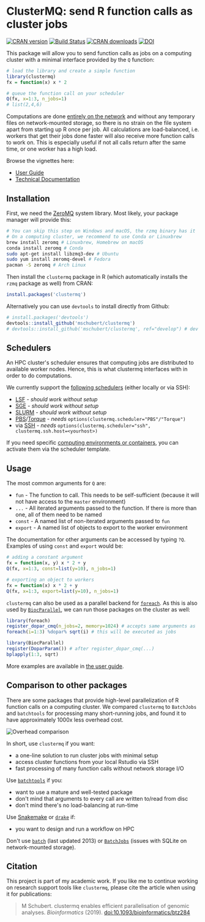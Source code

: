 ClusterMQ: send R function calls as cluster jobs
================================================

[![CRAN version](http://www.r-pkg.org/badges/version/clustermq)](https://cran.r-project.org/package=clustermq)
[![Build Status](https://travis-ci.org/mschubert/clustermq.svg?branch=master)](https://travis-ci.org/mschubert/clustermq)
[![CRAN downloads](http://cranlogs.r-pkg.org/badges/clustermq)](http://cran.rstudio.com/web/packages/clustermq/index.html)
[![DOI](https://zenodo.org/badge/DOI/10.1093/bioinformatics/btz284.svg)](https://doi.org/10.1093/bioinformatics/btz284)

This package will allow you to send function calls as jobs on a computing
cluster with a minimal interface provided by the `Q` function:

```r
# load the library and create a simple function
library(clustermq)
fx = function(x) x * 2

# queue the function call on your scheduler
Q(fx, x=1:3, n_jobs=1)
# list(2,4,6)
```

Computations are done [entirely on the network](https://github.com/armstrtw/rzmq)
and without any temporary files on network-mounted storage, so there is no
strain on the file system apart from starting up R once per job. All
calculations are load-balanced, i.e. workers that get their jobs done faster
will also receive more function calls to work on. This is especially useful if
not all calls return after the same time, or one worker has a high load.

Browse the vignettes here:

* [User Guide](https://mschubert.github.io/clustermq/articles/userguide.html)
* [Technical Documentation](https://mschubert.github.io/clustermq/articles/technicaldocs.html)

Installation
------------

First, we need the [ZeroMQ](https://github.com/ropensci/rzmq#installation)
system library. Most likely, your package manager will provide this:

```sh
# You can skip this step on Windows and macOS, the rzmq binary has it
# On a computing cluster, we recommend to use Conda or Linuxbrew
brew install zeromq # Linuxbrew, Homebrew on macOS
conda install zeromq # Conda
sudo apt-get install libzmq3-dev # Ubuntu
sudo yum install zeromq-devel # Fedora
pacman -S zeromq # Arch Linux
```

Then install the `clustermq` package in R (which automatically installs the
`rzmq` package as well) from CRAN:

```r
install.packages('clustermq')
```

Alternatively you can use `devtools` to install directly from Github:

```r
# install.packages('devtools')
devtools::install_github('mschubert/clustermq')
# devtools::install_github('mschubert/clustermq', ref="develop") # dev version
```

Schedulers
----------

An HPC cluster's scheduler ensures that computing jobs are distributed to
available worker nodes. Hence, this is what clustermq interfaces with in order
to do computations.

We currently support the [following
schedulers](https://mschubert.github.io/clustermq/articles/userguide.html#setting-up-the-scheduler)
(either locally or via SSH):

* [LSF](https://mschubert.github.io/clustermq/articles/userguide.html#lsf) - *should work without setup*
* [SGE](https://mschubert.github.io/clustermq/articles/userguide.html#sge) - *should work without setup*
* [SLURM](https://mschubert.github.io/clustermq/articles/userguide.html#slurm) - *should work without setup*
* [PBS](https://mschubert.github.io/clustermq/articles/userguide.html#pbs)/[Torque](https://mschubert.github.io/clustermq/articles/userguide.html#torque) - *needs* `options(clustermq.scheduler="PBS"/"Torque")`
* via [SSH](https://mschubert.github.io/clustermq/articles/userguide.html#ssh-connector) -
*needs* `options(clustermq.scheduler="ssh", clustermq.ssh.host=<yourhost>)`

If you need specific [computing environments or
containers](https://mschubert.github.io/clustermq/articles/userguide.html#environments),
you can activate them via the scheduler template.

Usage
-----

The most common arguments for `Q` are:

 * `fun` - The function to call. This needs to be self-sufficient (because it
        will not have access to the `master` environment)
 * `...` - All iterated arguments passed to the function. If there is more than
        one, all of them need to be named
 * `const` - A named list of non-iterated arguments passed to `fun`
 * `export` - A named list of objects to export to the worker environment

The documentation for other arguments can be accessed by typing `?Q`. Examples
of using `const` and `export` would be:

```r
# adding a constant argument
fx = function(x, y) x * 2 + y
Q(fx, x=1:3, const=list(y=10), n_jobs=1)
```

```r
# exporting an object to workers
fx = function(x) x * 2 + y
Q(fx, x=1:3, export=list(y=10), n_jobs=1)
```

`clustermq` can also be used as a parallel backend for
[`foreach`](https://cran.r-project.org/package=foreach). As this is also
used by [`BiocParallel`](http://bioconductor.org/packages/release/bioc/html/BiocParallel.html),
we can run those packages on the cluster as well:

```r
library(foreach)
register_dopar_cmq(n_jobs=2, memory=1024) # accepts same arguments as `workers`
foreach(i=1:3) %dopar% sqrt(i) # this will be executed as jobs
```

```r
library(BiocParallel)
register(DoparParam()) # after register_dopar_cmq(...)
bplapply(1:3, sqrt)
```

More examples are available in [the
user guide](https://mschubert.github.io/clustermq/articles/userguide.html).

Comparison to other packages
----------------------------

There are some packages that provide high-level parallelization of R function calls
on a computing cluster. We compared `clustermq` to `BatchJobs` and `batchtools` for
processing many short-running jobs, and found it to have approximately 1000x less
overhead cost.

![Overhead comparison](http://image.ibb.co/cRgYNR/plot.png)

In short, use `clustermq` if you want:

* a one-line solution to run cluster jobs with minimal setup
* access cluster functions from your local Rstudio via SSH
* fast processing of many function calls without network storage I/O

Use [`batchtools`](https://github.com/mllg/batchtools) if you:

* want to use a mature and well-tested package
* don't mind that arguments to every call are written to/read from disc
* don't mind there's no load-balancing at run-time

Use [Snakemake](https://snakemake.readthedocs.io/en/latest/) or
[`drake`](https://github.com/ropensci/drake) if:

* you want to design and run a workflow on HPC

Don't use [`batch`](https://cran.r-project.org/web/packages/batch/index.html)
(last updated 2013) or [`BatchJobs`](https://github.com/tudo-r/BatchJobs)
(issues with SQLite on network-mounted storage).

Citation
--------

This project is part of my academic work. If you like me to continue working
on research support tools like `clustermq`, please cite the article when using
it for publications:

> M Schubert. clustermq enables efficient parallelisation of genomic analyses.
> *Bioinformatics* (2019).
> [doi:10.1093/bioinformatics/btz284](https://doi.org/10.1093/bioinformatics/btz284)
